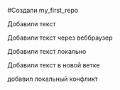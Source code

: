 #Создали my_first_repo

Добавили текст

Добавили текст через веббраузер

Добавили текст локально
 
Добавили текст в новой ветке

добавил локальный конфликт